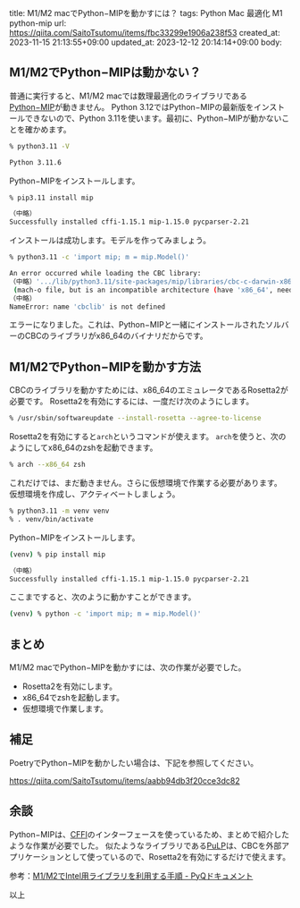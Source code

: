 title: M1/M2 macでPython−MIPを動かすには？
tags: Python Mac 最適化 M1 python-mip
url: https://qiita.com/SaitoTsutomu/items/fbc33299e1906a238f53
created_at: 2023-11-15 21:13:55+09:00
updated_at: 2023-12-12 20:14:14+09:00
body:

## M1/M2でPython−MIPは動かない？

普通に実行すると、M1/M2 macでは数理最適化のライブラリである[Python−MIP](https://www.python-mip.com/)が動きません。
Python 3.12ではPython−MIPの最新版をインストールできないので、Python 3.11を使います。最初に、Python−MIPが動かないことを確かめます。

```sh
% python3.11 -V

Python 3.11.6
```

Python−MIPをインストールします。

```sh
% pip3.11 install mip

（中略）
Successfully installed cffi-1.15.1 mip-1.15.0 pycparser-2.21
```

インストールは成功します。モデルを作ってみましょう。

```sh
% python3.11 -c 'import mip; m = mip.Model()'

An error occurred while loading the CBC library:
（中略）'.../lib/python3.11/site-packages/mip/libraries/cbc-c-darwin-x86-64.dylib'
 (mach-o file, but is an incompatible architecture (have 'x86_64', need 'arm64')),
（中略）
NameError: name 'cbclib' is not defined
```

エラーになりました。これは、Python−MIPと一緒にインストールされたソルバーのCBCのライブラリがx86_64のバイナリだからです。

## M1/M2でPython−MIPを動かす方法

CBCのライブラリを動かすためには、x86_64のエミュレータであるRosetta2が必要です。
Rosetta2を有効にするには、一度だけ次のようにします。

```sh
% /usr/sbin/softwareupdate --install-rosetta --agree-to-license
```

Rosetta2を有効にすると`arch`というコマンドが使えます。
`arch`を使うと、次のようにしてx86_64のzshを起動できます。

```sh
% arch --x86_64 zsh
```

これだけでは、まだ動きません。さらに仮想環境で作業する必要があります。
仮想環境を作成し、アクティベートしましょう。

```sh
% python3.11 -m venv venv
% . venv/bin/activate
```

Python−MIPをインストールします。

```sh
(venv) % pip install mip

（中略）
Successfully installed cffi-1.15.1 mip-1.15.0 pycparser-2.21
```

ここまですると、次のように動かすことができます。

```sh
(venv) % python -c 'import mip; m = mip.Model()'
```

## まとめ

M1/M2 macでPython−MIPを動かすには、次の作業が必要でした。

- Rosetta2を有効にします。
- x86_64でzshを起動します。
- 仮想環境で作業します。

## 補足

PoetryでPython−MIPを動かしたい場合は、下記を参照してください。

https://qiita.com/SaitoTsutomu/items/aabb94db3f20cce3dc82

## 余談

Python−MIPは、[CFFI](https://cffi.readthedocs.io/)のインターフェースを使っているため、まとめで紹介したような作業が必要でした。
似たようなライブラリである[PuLP](https://coin-or.github.io/pulp/)は、CBCを外部アプリケーションとして使っているので、Rosetta2を有効にするだけで使えます。

参考：[M1/M2でIntel用ライブラリを利用する手順 - PyQドキュメント](https://docs.pyq.jp/python/library/install_m1_mac.html)

以上




